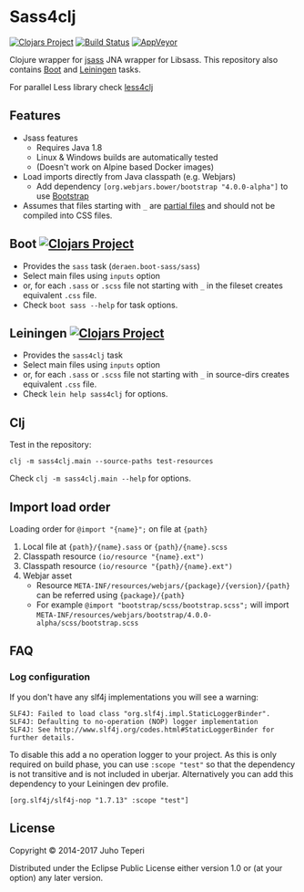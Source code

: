 # Sass4clj
[![Clojars Project](https://img.shields.io/clojars/v/deraen/sass4clj.svg)](https://clojars.org/deraen/sass4clj)
[![Build Status](https://travis-ci.org/Deraen/sass4clj.svg?branch=master)](https://travis-ci.org/Deraen/sass4clj)
[![AppVeyor](https://img.shields.io/appveyor/ci/deraen/sass4clj.svg?maxAge=2592000&label=windows)](https://ci.appveyor.com/project/Deraen/sass4clj)

Clojure wrapper for [jsass](https://github.com/bit3/jsass/) JNA wrapper for Libsass.
This repository also contains [Boot](http://boot-clj.com/) and [Leiningen](http://leiningen.org/) tasks.

For parallel Less library check [less4clj](https://github.com/Deraen/less4clj)

## Features

- Jsass features
    - Requires Java 1.8
    - Linux & Windows builds are automatically tested
    - (Doesn't work on Alpine based Docker images)
- Load imports directly from Java classpath (e.g. Webjars)
    - Add dependency `[org.webjars.bower/bootstrap "4.0.0-alpha"]` to use [Bootstrap](http://getbootstrap.com/)
- Assumes that files starting with `_` are [partial files](http://sass-lang.com/guide) and should not be compiled into CSS files.

## Boot [![Clojars Project](https://img.shields.io/clojars/v/deraen/boot-sass.svg)](https://clojars.org/deraen/boot-sass)

* Provides the `sass` task (`deraen.boot-sass/sass`)
* Select main files using `inputs` option
* or, for each `.sass` or `.scss` file not starting with `_` in the fileset creates equivalent `.css` file.
* Check `boot sass --help` for task options.

## Leiningen [![Clojars Project](https://img.shields.io/clojars/v/deraen/lein-sass4clj.svg)](https://clojars.org/deraen/lein-sass4clj)

* Provides the `sass4clj` task
* Select main files using `inputs` option
* or, for each `.sass` or `.scss` file not starting with `_` in source-dirs creates equivalent `.css` file.
* Check `lein help sass4clj` for options.

## Clj

Test in the repository:

`clj -m sass4clj.main --source-paths test-resources`

Check `clj -m sass4clj.main --help` for options.

## Import load order

Loading order for `@import "{name}";` on file at `{path}`

1. Local file at `{path}/{name}.sass` or `{path}/{name}.scss`
2. Classpath resource `(io/resource "{name}.ext")`
3. Classpath resource `(io/resource "{path}/{name}.ext")`
4. Webjar asset
    - Resource `META-INF/resources/webjars/{package}/{version}/{path}` can be referred using `{package}/{path}`
    - For example `@import "bootstrap/scss/bootstrap.scss";` will import  `META-INF/resources/webjars/bootstrap/4.0.0-alpha/scss/bootstrap.scss`

## FAQ

### Log configuration

If you don't have any slf4j implementations you will see a warning:

```
SLF4J: Failed to load class "org.slf4j.impl.StaticLoggerBinder".
SLF4J: Defaulting to no-operation (NOP) logger implementation
SLF4J: See http://www.slf4j.org/codes.html#StaticLoggerBinder for further details.
```

To disable this add a no operation logger to your project. As this is only required
on build phase, you can use `:scope "test"` so that the dependency is not
transitive and is not included in uberjar. Alternatively you can add this
dependency to your Leiningen dev profile.

```
[org.slf4j/slf4j-nop "1.7.13" :scope "test"]
```

## License

Copyright © 2014-2017 Juho Teperi

Distributed under the Eclipse Public License either version 1.0 or (at your option) any later version.
